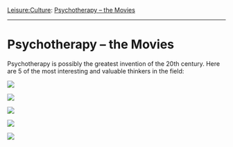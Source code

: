 [Leisure:](https://www.theschooloflife.com/thebookoflife/category/leisure/)[Culture](https://www.theschooloflife.com/thebookoflife/category/leisure/culture/): [Psychotherapy – the Movies](https://www.theschooloflife.com/thebookoflife/psychotherapy-the-movies/)

* * *

# Psychotherapy – the Movies

Psychotherapy is possibly the greatest invention of the 20th century. Here are 5 of the most interesting and valuable thinkers in the field:

[![](https://img.youtube.com/vi/mQaqXK7z9LM/0.jpg)](https://www.youtube.com/embed/mQaqXK7z9LM '')

[![](https://img.youtube.com/vi/v80Nd8w1uts/0.jpg)](https://www.youtube.com/embed/v80Nd8w1uts '')

[![](https://img.youtube.com/vi/HU3iSW6WTo8/0.jpg)](https://www.youtube.com/embed/HU3iSW6WTo8 '')

[![](https://img.youtube.com/vi/3LM0nE81mIE/0.jpg)](https://www.youtube.com/embed/3LM0nE81mIE '')

[![](https://img.youtube.com/vi/ZaZkvvB367I/0.jpg)](https://www.youtube.com/embed/ZaZkvvB367I '')
